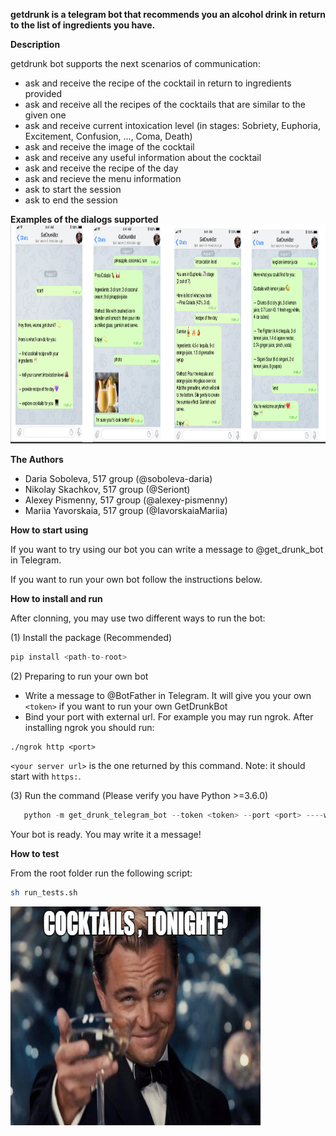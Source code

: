 **getdrunk is a telegram bot that recommends you an alcohol drink in return to the list of ingredients you have.**

**Description** 

getdrunk bot supports the next scenarios of communication:
-  ask and receive the recipe of the cocktail in return to ingredients provided
-  ask and receive all the recipes of the cocktails that are similar to the given one
-  ask and receive current intoxication level (in stages: Sobriety, Euphoria, Excitement, Confusion, ..., Coma, Death)
-  ask and receive the image of the cocktail
-  ask and receive any useful information about the cocktail
-  ask and receive the recipe of the day
-  ask and recieve the menu information
-  ask to start the session
-  ask to end the session

**Examples of the dialogs supported**
<img src="get_drunk_telegram_bot/images/examples.png" width="1000" height="350" />

**The Authors**
- Daria Soboleva, 517 group (@soboleva-daria)
- Nikolay Skachkov, 517 group (@Seriont)
- Alexey Pismenny, 517 group (@alexey-pismenny)
- Mariia Yavorskaia, 517 group (@IavorskaiaMariia)


**How to start using**

If you want to try using our bot you can write a message to @get_drunk_bot in Telegram.

If you want to run your own bot follow the instructions below. 
    
**How to install and run**

After clonning, you may use two different ways to run the bot:  

(1) Install the package (Recommended)
```python
pip install <path-to-root>
```
(2) Preparing to run your own bot
- Write a message to @BotFather in Telegram. It will give you your own ```<token>``` if you want to run your own GetDrunkBot
- Bind your port with external url. For example you may run ngrok. After installing ngrok you should run:
```
./ngrok http <port>
```
```<your server url>``` is the one returned by this command. Note: it should start with ```https:```.

(3) Run the command (Please verify you have Python >=3.6.0) 
```python
   python -m get_drunk_telegram_bot --token <token> --port <port> ----web-hook-url <your server url>
```
Your bot is ready. You may write it a message!

**How to test**

From the root folder run the following script:
```bash
sh run_tests.sh
```

<img src="get_drunk_telegram_bot/images/readme-img.png" width="400" height="350" />


